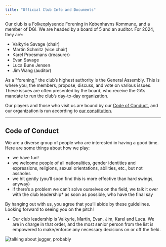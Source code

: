 ```yaml
---
title: "Official Club Info and Documents"
---
```

Our club is a Folkeoplysende Forening in Københavns Kommune, and a member of DGI. We are headed by a board of 5 and an auditor. For 2024, they are:

* Valkyrie Savage (chair)
* Martin Schmitz (vice chair)
* Karel Proesmans (treasurer)
* Evan Savage
* Luca Bune Jensen
* Jim Wang (auditor)

As a "forening," the club’s highest authority is the General Assembly. This is where you, the members, propose, discuss, and vote on various issues. These issues are often presented by the board, who receive the GA’s mandate to run the club’s day-to-day organization.

Our players and those who visit us are bound by our [Code of Conduct](https://docs.google.com/document/d/1Z_ZWrU9rb1hDyrfI6IjGW24BFYPfaNhS7D3A-cSOaco/edit), and our organization is run according to [our constitution](https://docs.google.com/document/d/13gHCvyobzfLGX1JKa7vSJnOykByL8NtlArcgXXLmaQA/edit?usp=sharing).

---
## Code of Conduct
We are a diverse group of people who are interested in having a good time. Here are some things about how we play:

* we have fun!
* we welcome people of all nationalities, gender identities and expressions, religions, sexual orientations, abilities, etc., but not assholes
* we hit gently (you’ll soon find this is more effective than hard swings, anyway)
* if there’s a problem we can’t solve ourselves on the field, we talk it over with the club leadership* as soon as possible, who have the final say

By hanging out with us, you agree that you’ll abide by these guidelines. Looking forward to seeing you on the pitch!


* Our club leadership is Valkyrie, Martin, Evan, Jim, Karel and Luca. We are in charge in that order, and the most senior person from the list is empowered to make/enforce any necessary decisions on or off the field.




![talking about jugger, probably](/images/walkandtalk.jpg)